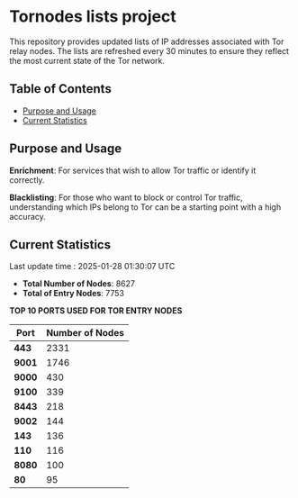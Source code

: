 # Tornodes lists project

This repository provides updated lists of IP addresses associated with Tor relay nodes. The lists are refreshed every 30 minutes to ensure they reflect the most current state of the Tor network.

## Table of Contents

- [Purpose and Usage](#purpose-and-usage)
- [Current Statistics](#current-statistics)


## Purpose and Usage

**Enrichment**: For services that wish to allow Tor traffic or identify it correctly.

**Blacklisting**: For those who want to block or control Tor traffic, understanding which IPs belong to Tor can be a starting point with a high accuracy.

## Current Statistics

Last update time : 2025-01-28 01:30:07 UTC

- **Total Number of Nodes**: 8627
- **Total of Entry Nodes**: 7753

**TOP 10 PORTS USED FOR TOR ENTRY NODES**

| **Port** | **Number of Nodes** |
|------|-----------------|
| **443**   | 2331  |
| **9001**   | 1746  |
| **9000**   | 430  |
| **9100**   | 339  |
| **8443**   | 218  |
| **9002**   | 144  |
| **143**   | 136  |
| **110**   | 116  |
| **8080**   | 100  |
| **80**   | 95  |

